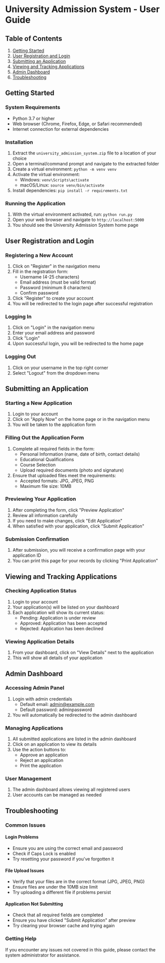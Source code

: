 # University Admission System - User Guide

## Table of Contents
1. [Getting Started](#getting-started)
2. [User Registration and Login](#user-registration-and-login)
3. [Submitting an Application](#submitting-an-application)
4. [Viewing and Tracking Applications](#viewing-and-tracking-applications)
5. [Admin Dashboard](#admin-dashboard)
6. [Troubleshooting](#troubleshooting)

## Getting Started

### System Requirements
- Python 3.7 or higher
- Web browser (Chrome, Firefox, Edge, or Safari recommended)
- Internet connection for external dependencies

### Installation
1. Extract the `university_admission_system.zip` file to a location of your choice
2. Open a terminal/command prompt and navigate to the extracted folder
3. Create a virtual environment: `python -m venv venv`
4. Activate the virtual environment:
   - Windows: `venv\Scripts\activate`
   - macOS/Linux: `source venv/bin/activate`
5. Install dependencies: `pip install -r requirements.txt`

### Running the Application
1. With the virtual environment activated, run: `python run.py`
2. Open your web browser and navigate to `http://localhost:5000`
3. You should see the University Admission System home page

## User Registration and Login

### Registering a New Account
1. Click on "Register" in the navigation menu
2. Fill in the registration form:
   - Username (4-25 characters)
   - Email address (must be valid format)
   - Password (minimum 8 characters)
   - Confirm password
3. Click "Register" to create your account
4. You will be redirected to the login page after successful registration

### Logging In
1. Click on "Login" in the navigation menu
2. Enter your email address and password
3. Click "Login"
4. Upon successful login, you will be redirected to the home page

### Logging Out
1. Click on your username in the top right corner
2. Select "Logout" from the dropdown menu

## Submitting an Application

### Starting a New Application
1. Login to your account
2. Click on "Apply Now" on the home page or in the navigation menu
3. You will be taken to the application form

### Filling Out the Application Form
1. Complete all required fields in the form:
   - Personal Information (name, date of birth, contact details)
   - Educational Qualifications
   - Course Selection
   - Upload required documents (photo and signature)
2. Ensure that uploaded files meet the requirements:
   - Accepted formats: JPG, JPEG, PNG
   - Maximum file size: 10MB

### Previewing Your Application
1. After completing the form, click "Preview Application"
2. Review all information carefully
3. If you need to make changes, click "Edit Application"
4. When satisfied with your application, click "Submit Application"

### Submission Confirmation
1. After submission, you will receive a confirmation page with your application ID
2. You can print this page for your records by clicking "Print Application"

## Viewing and Tracking Applications

### Checking Application Status
1. Login to your account
2. Your application(s) will be listed on your dashboard
3. Each application will show its current status:
   - Pending: Application is under review
   - Approved: Application has been accepted
   - Rejected: Application has been declined

### Viewing Application Details
1. From your dashboard, click on "View Details" next to the application
2. This will show all details of your application

## Admin Dashboard

### Accessing Admin Panel
1. Login with admin credentials
   - Default email: admin@example.com
   - Default password: adminpassword
2. You will automatically be redirected to the admin dashboard

### Managing Applications
1. All submitted applications are listed in the admin dashboard
2. Click on an application to view its details
3. Use the action buttons to:
   - Approve an application
   - Reject an application
   - Print the application

### User Management
1. The admin dashboard allows viewing all registered users
2. User accounts can be managed as needed

## Troubleshooting

### Common Issues

#### Login Problems
- Ensure you are using the correct email and password
- Check if Caps Lock is enabled
- Try resetting your password if you've forgotten it

#### File Upload Issues
- Verify that your files are in the correct format (JPG, JPEG, PNG)
- Ensure files are under the 10MB size limit
- Try uploading a different file if problems persist

#### Application Not Submitting
- Check that all required fields are completed
- Ensure you have clicked "Submit Application" after preview
- Try clearing your browser cache and trying again

### Getting Help
If you encounter any issues not covered in this guide, please contact the system administrator for assistance.